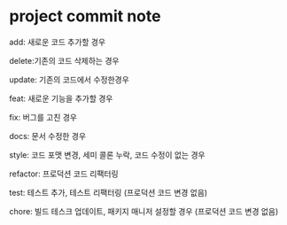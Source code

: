 # project commit note


add: 새로운 코드 추가할 경우

delete:기존의 코드 삭제하는 경우

update: 기존의 코드에서 수정한경우

feat: 새로운 기능을 추가할 경우

fix: 버그를 고친 경우

docs: 문서 수정한 경우

style: 코드 포맷 변경, 세미 콜론 누락, 코드 수정이 없는 경우

refactor: 프로덕션 코드 리팩터링

test: 테스트 추가, 테스트 리팩터링 (프로덕션 코드 변경 없음)

chore: 빌드 테스크 업데이트, 패키지 매니저 설정할 경우 (프로덕션 코드 변경 없음)
